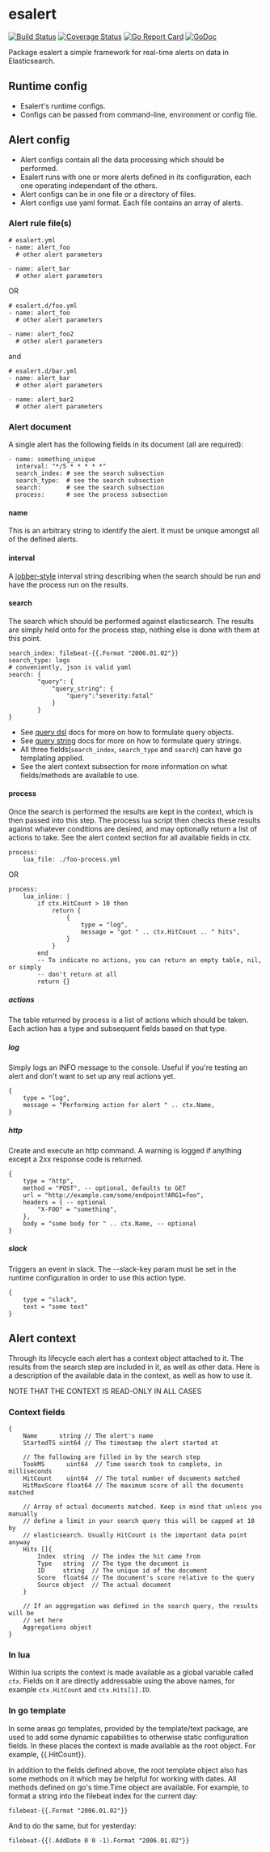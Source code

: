 # esalert

[![Build Status](https://travis-ci.org/Akagi201/esalert.svg)](https://travis-ci.org/Akagi201/esalert) [![Coverage Status](https://coveralls.io/repos/github/Akagi201/esalert/badge.svg?branch=master)](https://coveralls.io/github/Akagi201/esalert?branch=master) [![Go Report Card](https://goreportcard.com/badge/github.com/tengattack/esalert)](https://goreportcard.com/report/github.com/tengattack/esalert) [![GoDoc](https://godoc.org/github.com/tengattack/esalert?status.svg)](https://godoc.org/github.com/tengattack/esalert)

Package esalert a simple framework for real-time alerts on data in Elasticsearch.

## Runtime config
* Esalert's runtime configs.
* Configs can be passed from command-line, environment or config file.

## Alert config
* Alert configs contain all the data processing which should be performed.
* Esalert runs with one or more alerts defined in its configuration, each one operating independant of the others.
* Alert configs can be in one file or a directory of files.
* Alert configs use yaml format. Each file contains an array of alerts.

### Alert rule file(s)

```
# esalert.yml
- name: alert_foo
  # other alert parameters

- name: alert_bar
  # other alert parameters
```

OR

```
# esalert.d/foo.yml
- name: alert_foo
  # other alert parameters

- name: alert_foo2
  # other alert parameters
```

and

```
# esalert.d/bar.yml
- name: alert_bar
  # other alert parameters

- name: alert_bar2
  # other alert parameters
```

### Alert document

A single alert has the following fields in its document (all are required):

```
- name: something_unique
  interval: "*/5 * * * * *"
  search_index: # see the search subsection
  search_type:  # see the search subsection
  search:       # see the search subsection
  process:      # see the process subsection
```

#### name

This is an arbitrary string to identify the alert. It must be unique amongst all of the defined alerts.

#### interval

A [jobber-style](https://github.com/Akagi201/utilgo/tree/master/jobber) interval string describing when the search should be run and have the process run on the results.

#### search

The search which should be performed against elasticsearch. The results are simply held onto for the process step, nothing else is done with them at this point.

```
search_index: filebeat-{{.Format "2006.01.02"}}
search_type: logs
# conveniently, json is valid yaml
search: {
        "query": {
            "query_string": {
                "query":"severity:fatal"
            }
        }
}
```

* See [query dsl](https://www.elastic.co/guide/en/elasticsearch/reference/current/query-dsl.html) docs for more on how to formulate query objects.
* See [query string](https://www.elastic.co/guide/en/elasticsearch/reference/current/query-dsl-query-string-query.html#query-string-syntax) docs for more on how to formulate query strings.
* All three fields(`search_index`, `search_type` and `search`) can have go templating applied.
* See the alert context subsection for more information on what fields/methods are available to use.

#### process

Once the search is performed the results are kept in the context, which is then passed into this step. The process lua script then checks these results against whatever conditions are desired, and may optionally return a list of actions to take. See the alert context section for all available fields in ctx.

```
process:
    lua_file: ./foo-process.yml
```

OR

```
process:
    lua_inline: |
        if ctx.HitCount > 10 then
            return {
                {
                    type = "log",
                    message = "got " .. ctx.HitCount .. " hits",
                }
            }
        end
        -- To indicate no actions, you can return an empty table, nil, or simply
        -- don't return at all
        return {}
```

##### actions

The table returned by process is a list of actions which should be taken. Each action has a type and subsequent fields based on that type.

##### log

Simply logs an INFO message to the console. Useful if you're testing an alert and don't want to set up any real actions yet.

```
{
    type = "log",
    message = "Performing action for alert " .. ctx.Name,
}
```

##### http

Create and execute an http command. A warning is logged if anything except a 2xx response code is returned.

```
{
    type = "http",
    method = "POST", -- optional, defaults to GET
    url = "http://example.com/some/endpoint?ARG1=foo",
    headers = { -- optional
        "X-FOO" = "something",
    },
    body = "some body for " .. ctx.Name, -- optional
}
```

##### slack

Triggers an event in slack. The --slack-key param must be set in the runtime configuration in order to use this action type.

```
{
    type = "slack",
    text = "some text"
}
```

## Alert context

Through its lifecycle each alert has a context object attached to it. The results from the search step are included in it, as well as other data. Here is a description of the available data in the context, as well as how to use it.

NOTE THAT THE CONTEXT IS READ-ONLY IN ALL CASES

### Context fields

```
{
    Name      string // The alert's name
    StartedTS uint64 // The timestamp the alert started at

    // The following are filled in by the search step
    TookMS      uint64  // Time search took to complete, in milliseconds
    HitCount    uint64  // The total number of documents matched
    HitMaxScore float64 // The maximum score of all the documents matched

    // Array of actual documents matched. Keep in mind that unless you manually
    // define a limit in your search query this will be capped at 10 by
    // elasticsearch. Usually HitCount is the important data point anyway
    Hits []{
        Index  string  // The index the hit came from
        Type   string  // The type the document is
        ID     string  // The unique id of the document
        Score  float64 // The document's score relative to the query
        Source object  // The actual document
    }

    // If an aggregation was defined in the search query, the results will be
    // set here
    Aggregations object
}
```

### In lua

Within lua scripts the context is made available as a global variable called `ctx`. Fields on it are directly addressable using the above names, for example `ctx.HitCount` and `ctx.Hits[1].ID`.

### In go template

In some areas go templates, provided by the template/text package, are used to add some dynamic capabilities to otherwise static configuration fields. In these places the context is made available as the root object. For example, {{.HitCount}}.

In addition to the fields defined above, the root template object also has some methods on it which may be helpful for working with dates. All methods defined on go's time.Time object are available. For example, to format a string into the filebeat index for the current day:

```
filebeat-{{.Format "2006.01.02"}}
```

And to do the same, but for yesterday:

```
filebeat-{{(.AddDate 0 0 -1).Format "2006.01.02"}}
```
